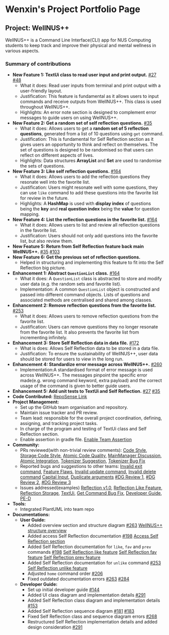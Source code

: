 # Wenxin's Project Portfolio Page

## Project: WellNUS++
WellNUS++ is a Command Line Interface(CLI) app for NUS Computing students to keep track and improve their physical and
mental wellness in various aspects.

### Summary of contributions
- **New Feature 1: TextUi class to read user input and print output.** 
[#27](https://github.com/AY2223S2-CS2113-T12-4/tp/pull/27) [#48](https://github.com/AY2223S2-CS2113-T12-4/tp/pull/48)
  - What it does: Read user inputs from terminal and print output with a user-friendly layout.
  - Justification: This feature is fundamental as it allows users to input commands and receive outputs from WellNUS++.
This class is used throughout WellNUS++. 
  - Highlights: An error note section is designed to complement error messages to guide users on using WellNUS++.
- **New Feature 2: Get a random set of self reflection questions.** [#35](https://github.com/AY2223S2-CS2113-T12-4/tp/pull/35)
  - What it does: Allows users to get a **random set of 5 reflection questions**, generated from a list of 10 questions
using `get` command.
  - Justification: This is fundamental for Self Reflection section as it gives users an opportunity to think 
and reflect on themselves. The set of questions is designed to be randomised so that users can reflect on different aspects
of lives.
  - Highlights: Data structures **ArrayList** and **Set** are used to randomise the sets of questions. 
- **New Feature 3: Like self reflection questions.** [#164](https://github.com/AY2223S2-CS2113-T12-4/tp/pull/164)
  - What it does: Allows users to add the reflection questions they resonate well into the favorite list.
  - Justification: Users might resonate well with some questions, they can use `like` command to add these questions into
the favorite list for review in the future. 
  - Highlights: A **HashMap** is used with **display index** of questions being the **key** and **real question index** 
  being the **value** for question mapping. 
- **New Feature 4: List the reflection questions in the favorite list.** [#164](https://github.com/AY2223S2-CS2113-T12-4/tp/pull/164)
  - What it does: Allows users to list and review all reflection questions in the favorite list.
  - Justification: Users should not only add questions into the favorite list, but also review them.
- **New Feature 5: Return from Self Reflection feature back main WellNUS++.** 
[#35](https://github.com/AY2223S2-CS2113-T12-4/tp/pull/35) [#103](https://github.com/AY2223S2-CS2113-T12-4/tp/pull/103)
- **New Feature 6: Get the previous set of reflection questions.**
  - Helped in structuring and implementing this feature to fit into the Self Reflection big picture.
- **Enhancement 1: Abstract `QuestionList` class.** [#164](https://github.com/AY2223S2-CS2113-T12-4/tp/pull/164)
  - What it does: A `QuestionList` class is abstracted to store and modify user data (e.g. the random sets and favorite list).
  - Implementation: A common `QuestionList` object is constructed and passed into different command objects. Lists of questions 
  and associated methods are centralised and shared among classes.
- **Enhancement 2: Remove reflection questions from the favorite list.** [#253](https://github.com/AY2223S2-CS2113-T12-4/tp/pull/253)
  - What it does: Allows users to remove reflection questions from the favorite list.
  - Justification: Users can remove questions they no longer resonate from the favorite list. It also prevents the favorite 
  list from incrementing infinitely.
- **Enhancement 3: Store Self Reflection data in data file.** [#172](https://github.com/AY2223S2-CS2113-T12-4/tp/pull/172)
  - What is does: Allows Self Reflection data to be stored in a data file.
  - Justification: To ensure the sustainability of WellNUS++, user data should be stored for users to view in the long run.
- **Enhancement 4: Standardize error message across WellNUS++.** [#260](https://github.com/AY2223S2-CS2113-T12-4/tp/pull/260)
  - Implementation:A standardised format of error message is used across WellNUS++. The messages pinpoint the specific 
error made(e.g. wrong command keyword, extra payload) and the correct usage of the command is given to better guide users.
- **Enhancement 5: Add unit tests to TextUi and Self Reflection.** [#27](https://github.com/AY2223S2-CS2113-T12-4/tp/pull/27)
  [#35](https://github.com/AY2223S2-CS2113-T12-4/tp/pull/35)
- **Code Contributed:** [RepoSense Link](https://nus-cs2113-ay2223s2.github.io/tp-dashboard/?search=wenxin-c&breakdown=true)
- **Project Management:**
  - Set up the GitHub team organisation and repository.
  - Maintain issue tracker and PR review.
  - Team lead: responsible for the overall project coordination, defining, assigning, and tracking project tasks.
  - In charge of the program and testing of TextUi class and Self Reflection section.
  - Enable assertion in gradle file. [Enable Team Assertion](https://github.com/AY2223S2-CS2113-T12-4/tp/issues/141)
- **Community:**
  - PRs reviewed(with non-trivial review comments):
[Code Style](https://github.com/AY2223S2-CS2113-T12-4/tp/pull/31),
[Storage Code Style](https://github.com/AY2223S2-CS2113-T12-4/tp/pull/162),
[Atomic Code Quality](https://github.com/AY2223S2-CS2113-T12-4/tp/pull/64),
[MainManager Discussion](https://github.com/AY2223S2-CS2113-T12-4/tp/pull/65),
[Atomic Integration](https://github.com/AY2223S2-CS2113-T12-4/tp/pull/72),
[Tokenizer Suggestion](https://github.com/AY2223S2-CS2113-T12-4/tp/pull/151),
[Tokenizer Bug Fix](https://github.com/AY2223S2-CS2113-T12-4/tp/pull/252)
  - Reported bugs and suggestions to other teams:
[Invalid exit command](https://github.com/AY2223S2-CS2113-T15-4/tp/issues/66), [Feature Flaws](https://github.com/AY2223S2-CS2113-T15-4/tp/issues/72),
[Invalid update command](https://github.com/AY2223S2-CS2113-T15-4/tp/issues/83), [Invalid delete command](https://github.com/AY2223S2-CS2113-T15-4/tp/issues/92)
[Capital Input](https://github.com/AY2223S2-CS2113-T15-4/tp/issues/103), [Duplicate arguments](https://github.com/AY2223S2-CS2113-T15-4/tp/issues/106)
[#DG Review 1](https://github.com/nus-cs2113-AY2223S2/tp/pull/15/files#diff-1a95edf069a4136e9cb71bee758b0dc86996f6051f0d438ec2c424557de7160b),
[#DG Review 2](https://github.com/nus-cs2113-AY2223S2/tp/pull/3/files/6539d4f8311a3ce7587eae50de850c64e742f2a3#diff-1a95edf069a4136e9cb71bee758b0dc86996f6051f0d438ec2c424557de7160b),
[#DG Review 3](https://github.com/nus-cs2113-AY2223S2/tp/pull/5/files/e3180a6667d0623ba95e1212667ebf9afc4ecbc1#diff-1a95edf069a4136e9cb71bee758b0dc86996f6051f0d438ec2c424557de7160b)
  - Issues addressed(examples)
[Reflection v1.0](https://github.com/AY2223S2-CS2113-T12-4/tp/issues/17),
[Reflection Like Feature](https://github.com/AY2223S2-CS2113-T12-4/tp/issues/145),
[Reflection Storage](https://github.com/AY2223S2-CS2113-T12-4/tp/issues/171),
[TextUi](https://github.com/AY2223S2-CS2113-T12-4/tp/issues/24),
[Get Command Bug Fix](https://github.com/AY2223S2-CS2113-T12-4/tp/issues/98),
[Developer Guide](https://github.com/AY2223S2-CS2113-T12-4/tp/issues/143),
[PE-D](https://github.com/AY2223S2-CS2113-T12-4/tp/issues/251)
- **Tools:**
  - Integrated PlantUML into team repo
- **Documentations:**
  - **User Guide:**
    - Added overview section and structure diagram [#263](https://github.com/AY2223S2-CS2113-T12-4/tp/pull/263/)
    [WellNUS++ structure overview](https://ay2223s2-cs2113-t12-4.github.io/tp/UserGuide.html#overview-of-wellnus)
    - Added access Self Reflection documentation [#198](https://github.com/AY2223S2-CS2113-T12-4/tp/pull/198/)
    [Access Self Reflection section](https://ay2223s2-cs2113-t12-4.github.io/tp/UserGuide.html#reflect---accessing-self-reflection-feature)
    - Added Self Reflection documentation for `like`, `fav` and `prev` commands [#198](https://github.com/AY2223S2-CS2113-T12-4/tp/pull/198/)
    [Self Reflection like feature](https://ay2223s2-cs2113-t12-4.github.io/tp/UserGuide.html#like---add-reflection-question-into-favorite-list)
    [Self Reflection fav feature](https://ay2223s2-cs2113-t12-4.github.io/tp/UserGuide.html#fav---view-favorite-list)
    [Self Reflection prev feature](https://ay2223s2-cs2113-t12-4.github.io/tp/UserGuide.html#prev---get-the-previous-set-of-reflection-questions-generated)
    - Added Self Reflection documentation for `unlike` command [#253](https://github.com/AY2223S2-CS2113-T12-4/tp/pull/253)
    [Self Reflection unlike feature](https://ay2223s2-cs2113-t12-4.github.io/tp/UserGuide.html#unlike---remove-questions-from-favorite-list)
    - Adjusted `home` command order [#206](https://github.com/AY2223S2-CS2113-T12-4/tp/pull/206)
    - Fixed outdated documentation errors [#263](https://github.com/AY2223S2-CS2113-T12-4/tp/pull/263) [#284](https://github.com/AY2223S2-CS2113-T12-4/tp/pull/284)
  - **Developer Guide:** 
    - Set up initial developer guide [#144](https://github.com/AY2223S2-CS2113-T12-4/tp/pull/144)
    - Added UI class diagram and implementation details [#291](https://github.com/AY2223S2-CS2113-T12-4/tp/pull/291)
    - Added Self Reflection class diagram and implementation details [#153](https://github.com/AY2223S2-CS2113-T12-4/tp/pull/153)
    - Added Self Reflection sequence diagram [#181](https://github.com/AY2223S2-CS2113-T12-4/tp/pull/181)
    [#183](https://github.com/AY2223S2-CS2113-T12-4/tp/pull/183)
    - Fixed Self Reflection class and sequence diagram errors [#268](https://github.com/AY2223S2-CS2113-T12-4/tp/pull/268/)
    - Restructured Self Reflection implementation details and added design consideration 
    [#291](https://github.com/AY2223S2-CS2113-T12-4/tp/pull/291)
